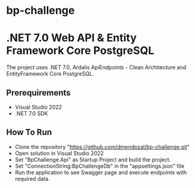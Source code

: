 # bp-challenge
# .NET 7.0 Web API & Entity Framework Core PostgreSQL

The project uses .NET 7.0, Ardalis ApiEndpoints - Clean Architecture and EntityFramework Core PostgreSQL.

## Prerequirements

* Visual Studio 2022
* .NET 7.0 SDK

## How To Run

* Clone the repository "https://github.com/dmendozal/bp-challenge.git"
* Open solution in Visual Studio 2022
* Set "BpChallenge.Api" as Startup Project and build the project.
* Set "ConnectionString:BpChallengeDb" in the "appsettings.json" file
* Run the application to see Swagger page and execute endpoints with required data.
